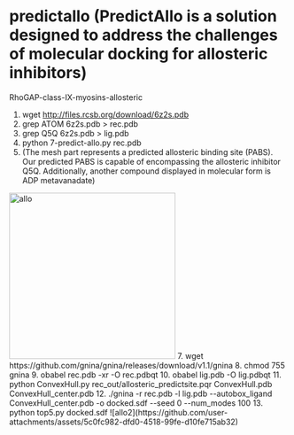 # predictallo (PredictAllo is a solution designed to address the challenges of molecular docking for allosteric inhibitors)
RhoGAP-class-IX-myosins-allosteric
1. wget http://files.rcsb.org/download/6z2s.pdb
2. grep ATOM 6z2s.pdb > rec.pdb
3. grep Q5Q 6z2s.pdb > lig.pdb
4.  python 7-predict-allo.py rec.pdb
5.  (The mesh part represents a predicted allosteric binding site (PABS). Our predicted PABS is capable of encompassing the allosteric inhibitor Q5Q. Additionally, another compound displayed in molecular form is ADP metavanadate)
<img src="https://github.com/user-attachments/assets/7d8ac510-3480-4e8e-aade-82adb0f5797e" alt="allo" style="width: 300px; height: auto;">
7. wget https://github.com/gnina/gnina/releases/download/v1.1/gnina
8. chmod 755 gnina
9. obabel rec.pdb -xr -O rec.pdbqt
10. obabel lig.pdb -O lig.pdbqt
11.  python ConvexHull.py rec_out/allosteric_predictsite.pqr ConvexHull.pdb ConvexHull_center.pdb
12. ./gnina -r rec.pdb -l lig.pdb --autobox_ligand ConvexHull_center.pdb -o docked.sdf --seed 0 --num_modes 100
13. python top5.py docked.sdf
![allo2](https://github.com/user-attachments/assets/5c0fc982-dfd0-4518-99fe-d10fe715ab32)


